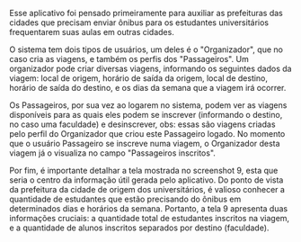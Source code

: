Esse aplicativo foi pensado primeiramente para auxiliar as prefeituras das cidades que precisam enviar
ônibus para os estudantes universitários frequentarem suas aulas em outras cidades.

O sistema tem dois tipos de usuários, um deles é o "Organizador", que no caso cria as viagens, e também
os perfis dos "Passageiros". Um organizador pode criar diversas viagens, informando os seguintes dados
da viagem: local de origem, horário de saída da origem, local de destino, horário de saída do destino,
e os dias da semana que a viagem irá ocorrer.

Os Passageiros, por sua vez ao logarem no sistema, podem ver as viagens disponíveis para as quais eles podem
se inscrever (informando o destino, no caso uma faculdade) e desinscrever, obs: essas são viagens
criadas pelo perfil do Organizador que criou este Passageiro logado. No momento que o usuário Passageiro se
inscreve numa viagem, o Organizador desta viagem já o visualiza no campo "Passageiros inscritos".

Por fim, é importante detalhar a tela mostrada no screenshot 9, esta que seria o centro da informação útil
gerada pelo aplicativo. Do ponto de vista da prefeitura da cidade de origem dos universitários, é valioso
conhecer a quantidade de estudantes que estão precisando do ônibus em determinados dias e horários da semana.
Portanto, a tela 9 apresenta duas informações cruciais: a quantidade total de estudantes inscritos
na viagem, e a quantidade de alunos inscritos separados por destino (faculdade).
